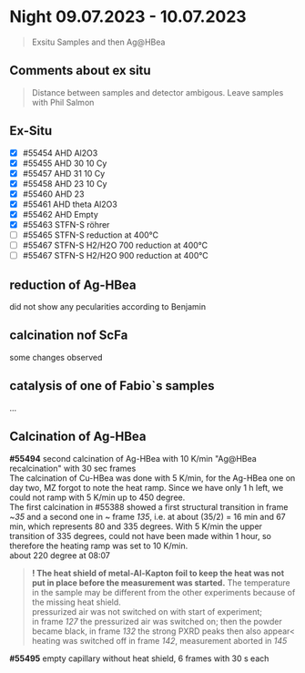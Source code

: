 # Night 09.07.2023 - 10.07.2023
> Exsitu Samples and then Ag@HBea
## Comments about ex situ
> Distance between samples and detector ambigous. Leave samples with Phil Salmon
## Ex-Situ
- [x] #55454 AHD Al2O3 
- [x] #55455 AHD 30 10 Cy
- [x] #55457 AHD 31 10 Cy
- [x] #55458 AHD 23 10 Cy 
- [x] #55460 AHD 23 
- [x] #55461 AHD theta Al2O3 
- [x] #55462 AHD Empty
- [x] #55463 STFN-S röhrer
- [ ] #55465 STFN-S reduction at 400°C
- [ ] #55467 STFN-S H2/H2O 700 reduction at 400°C
- [ ] #55467 STFN-S H2/H2O 900 reduction at 400°C

## reduction of Ag-HBea
did not show any pecularities according to Benjamin

## calcination nof ScFa
some changes observed

## catalysis of one of Fabio`s samples
...

## Calcination of Ag-HBea
**#55494** second calcination of Ag-HBea with 10 K/min "Ag@HBea recalcination" with 30 sec frames <br>
The calcination of Cu-HBea was done with 5 K/min, for the Ag-HBea one on day  two, MZ forgot to note the heat ramp. Since we have only 1 h left, we could not ramp with 5 K/min up to 450 degree. <br>
The first calcination in #55388 showed a first structural transition in frame ~*35* and a second one in ~ frame *135*, i.e. at about (35/2) = 16 min and 67 min, which represents 80 and 335 degrees. With 5 K/min the upper transition of 335 degrees, could not have been made within 1 hour, so therefore the heating ramp was set to 10 K/min. <br>
about 220 degree at 08:07 <br>
> **! The heat shield of metal-Al-Kapton foil to keep the heat was not put in place before the measurement was started.** The temperature in the sample may be different from the other experiments because of the missing heat shield. <br>
pressurized air was not switched on with start of experiment; <br>
in frame *127* the pressurized air was switched on; then the powder became black, in frame *132* the strong PXRD peaks then also appear< heating was switched off in frame *142*, measurement aborted in *145*

**#55495** empty capillary without heat shield, 6 frames with 30 s each

  
